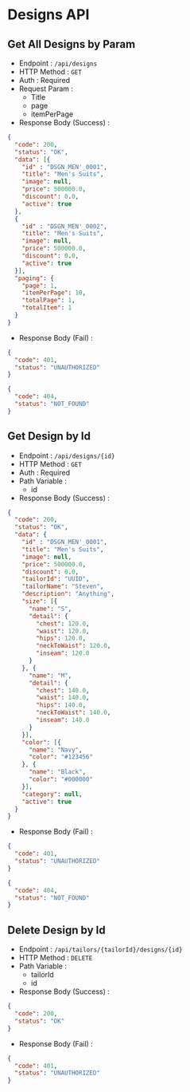 # Designs API

## Get All Designs by Param

+ Endpoint : ``/api/designs``
+ HTTP Method : `GET`
+ Auth : Required
+ Request Param :
  + Title
  + page
  + itemPerPage
+ Response Body (Success) :

```json
{
  "code": 200,
  "status": "OK",
  "data": [{
    "id" : "DSGN_MEN'_0001",
    "title": "Men's Suits",
    "image": null,
    "price": 500000.0,
    "discount": 0.0,
    "active": true
  },
  {
    "id" : "DSGN_MEN'_0002",
    "title": "Men's Suits",
    "image": null,
    "price": 500000.0,
    "discount": 0.0,
    "active": true
  }],
  "paging": {
    "page": 1,
    "itemPerPage": 10,
    "totalPage": 1,
    "totalItem": 1
  }
}
```

+ Response Body (Fail) :

```json
{
  "code": 401,
  "status": "UNAUTHORIZED"
}
```

```json
{
  "code": 404,
  "status": "NOT_FOUND"
}
```

## Get Design by Id

+ Endpoint : ``/api/designs/{id}``
+ HTTP Method : `GET`
+ Auth : Required
+ Path Variable :
  + id
+ Response Body (Success) :

```json
{
  "code": 200,
  "status": "OK",
  "data": {
    "id" : "DSGN_MEN'_0001",
    "title": "Men's Suits",
    "image": null,
    "price": 500000.0,
    "discount": 0.0,
    "tailorId": "UUID",
    "tailorName": "Steven",
    "description": "Anything",
    "size": [{
      "name": "S",
      "detail": {
        "chest": 120.0,
        "waist": 120.0,
        "hips": 120.0,
        "neckToWaist": 120.0,
        "inseam": 120.0
      }
    }, {
      "name": "M",
      "detail": {
        "chest": 140.0,
        "waist": 140.0,
        "hips": 140.0,
        "neckToWaist": 140.0,
        "inseam": 140.0
      }
    }],
    "color": [{
      "name": "Navy",
      "color": "#123456"
    }, {
      "name": "Black",
      "color": "#000000"
    }],
    "category": null,
    "active": true
  }
}
```

+ Response Body (Fail) :

```json
{
  "code": 401,
  "status": "UNAUTHORIZED"
}
```

```json
{
  "code": 404,
  "status": "NOT_FOUND"
}
```

## Delete Design by Id

+ Endpoint : ``/api/tailors/{tailorId}/designs/{id}``
+ HTTP Method : `DELETE`
+ Path Variable :
  + tailorId
  + id
+ Response Body (Success) :

```json
{
  "code": 200,
  "status": "OK"
}
```

+ Response Body (Fail) :

```json
{
  "code": 401,
  "status": "UNAUTHORIZED"
}
```
